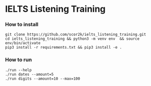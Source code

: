 # IELTS Listening Training

### How to install

```
git clone https://github.com/scor2k/ielts_listening_training.git
cd ielts_listening_training && python3 -m venv env  && source env/bin/activate 
pip3 install -r requirements.txt && pip3 install -e .
```

### How to run
```
./run --help
./run dates --amount=5
./run digits --amount=10 --max=100
```
